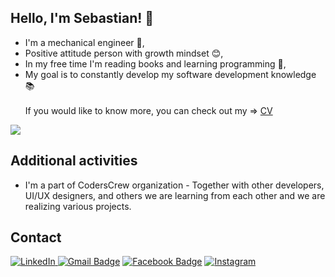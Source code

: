 ## Hello, I'm Sebastian! :wave:

- I'm a mechanical engineer :straight_ruler:,
- Positive attitude person with growth mindset :blush:,
- In my free time I'm reading books and learning programming 🌱,
- My goal is to constantly develop my software development knowledge :books:
	<br>
	<br>
	If you would like to know more, you can check out my => [CV](https://sebslon.github.io/myCV/)
	<br>

<img src="https://github-readme-stats.vercel.app/api?username=sebslon&show_icons=true&theme=tokyonight"/>

## Additional activities
    
- I'm a part of CodersCrew organization - Together with other developers, UI/UX designers, and others we are learning from each other and we are realizing various projects.
    
## Contact
<a href="https://www.linkedin.com/in/sebastian-sloniec/" target="_blank"><img src="https://img.shields.io/badge/LinkedIn-%230077B5.svg?&style=flat-square&logo=linkedin&logoColor=white" alt="LinkedIn"></a>[ ![Gmail Badge](https://img.shields.io/badge/-Gmail-c14438?style=flat-square&logo=Gmail&logoColor=white&link=mailto:sebastian.sloniec@gmail.com)](mailto:sebastian.sloniec@gmail.com) [![Facebook Badge](https://img.shields.io/badge/-Facebook-3b5998?style=flat-square&labelColor=3b5998&logo=facebook&logoColor=white&link=https://www.facebook.com/sebastian.sloniec/)](https://www.facebook.com/sebastian.sloniec/) <a href="https://www.instagram.com/sebastiansloniec/" target="_blank"><img src="https://img.shields.io/badge/Instagram-%23E4405F.svg?&style=flat-square&logo=instagram&logoColor=white" alt="Instagram"></a>


<!--
**sebslon/sebslon** is a ✨ _special_ ✨ repository because its `README.md` (this file) appears on your GitHub profile.

Here are some ideas to get you started:

- 🔭 I’m currently working on ...
- 🌱 I’m currently learning ...
- 👯 I’m looking to collaborate on ...
- 🤔 I’m looking for help with ...
- 💬 Ask me about ...
- 📫 How to reach me: ...
- 😄 Pronouns: ...
- ⚡ Fun fact: ...
-->
